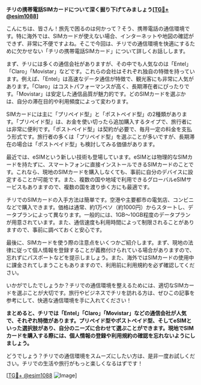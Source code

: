 **チリの携帯電話SIMカードについて深く掘り下げてみましょう[[TG💪+ @esim1088](https://t.me/s/esim1088)]**

こんにちは、皆さん！旅先で困るのは何かって？そう、携帯電話の通信環境です。特に海外では、SIMカードが使えない場合、インターネットや地図の確認ができず、非常に不便ですよね。そこで今回は、チリでの通信環境を快適にするために欠かせない「チリの携帯電話SIMカード」について詳しくお話しします。

まず、チリには多くの通信会社がありますが、その中でも人気なのは「Entel」「Claro」「Movistar」などです。これらの会社はそれぞれ独自の特徴を持っています。例えば、「Entel」は高速なデータ通信が特徴で、観光客にも非常に人気があります。「Claro」はコストパフォーマンスが高く、長期滞在者にぴったりです。「Movistar」は安定した通信品質が魅力的です。どのSIMカードを選ぶかは、自分の滞在目的や利用頻度によって変わります。

SIMカードには主に「プリペイド型」と「ポストペイド型」の2種類があります。「プリペイド型」は、お金を使い切ったら追加購入するタイプで、旅行者には非常に便利です。「ポストペイド型」は契約が必要で、毎月一定の料金を支払う形式です。旅行者の多くは「プリペイド型」を選ぶことが多いですが、長期滞在の場合は「ポストペイド型」も検討してみる価値があります。

最近では、eSIMという新しい技術も登場しています。eSIMとは物理的なSIMカードを持たずに、スマートフォンに直接インストールできるSIMカードのことです。これなら、現地のSIMカードを購入しなくても、事前に自分のデバイスに設定することが可能です。また、複数の国や地域で利用できるグローバルeSIMサービスもありますので、複数の国を渡り歩く方にも最適です。

チリでのSIMカードの入手方法は簡単です。空港や主要都市の電気店、コンビニなどで購入できます。価格は通常、約1万ペソ（約1000円）からスタートし、データプランによって異なります。一般的には、1GB〜10GB程度のデータプランが用意されています。また、通信速度も利用時間によって制限されることがありますので、事前に調べておくと安心です。

最後に、SIMカードを使う際の注意点をいくつかご紹介します。まず、現地の法律に従って個人情報を登録することが義務付けられている場合がありますので、忘れずにパスポートなどを提示しましょう。また、海外ではSIMカードの使用中に課金されてしまうこともありますので、利用前に利用規約を必ず確認してください。

いかがでしたでしょうか？チリでの通信環境を整えるためには、適切なSIMカードを選ぶことが大切です。旅行やビジネスでチリを訪れる方は、ぜひこの記事を参考にして、快適な通信環境を手に入れてください！

**まとめると、チリでは「Entel」「Claro」「Movistar」などの通信会社が人気で、それぞれ特徴があります。プリペイド型やポストペイド型、そしてeSIMといった選択肢があり、自分のニーズに合わせて選ぶことができます。現地でSIMカードを購入する際には、個人情報の登録や利用規約の確認を忘れないようにしましょう。**

どうでしょう？チリでの通信環境をスムーズにしたい方は、是非一度お試しください。チリでの生活や旅行がもっと楽しくなるはずです！

[[TG💪+ @esim1088](https://t.me/s/esim1088) ![Image](https://i.postimg.cc/Y0z9fWf4/image.png)]